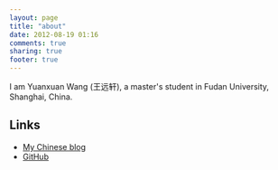 ```yaml
---
layout: page
title: "about"
date: 2012-08-19 01:16
comments: true
sharing: true
footer: true
---
```


I am Yuanxuan Wang (王远轩), a master's student in Fudan University, Shanghai, China.

## Links

- [My Chinese blog](blog.yxwang.me)
- [GitHub](github.com/zellux)

